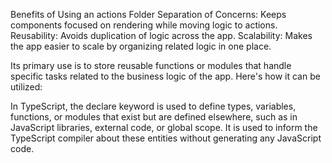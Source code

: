 <!-- Lib actions -->

<!-- actions  -->

Benefits of Using an actions Folder
Separation of Concerns: Keeps components focused on rendering while moving logic to actions.
Reusability: Avoids duplication of logic across the app.
Scalability: Makes the app easier to scale by organizing related logic in one place.

 Its primary use is to store reusable functions or modules that handle specific tasks related to the business logic of the app. Here's how it can be utilized:

<!-- Declare keyword -->

 In TypeScript, the declare keyword is used to define types, variables, functions, or modules that exist but are defined elsewhere, such as in JavaScript libraries, external code, or global scope. It is used to inform the TypeScript compiler about these entities without generating any JavaScript code.

 